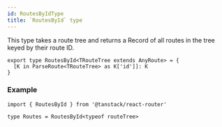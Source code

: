 ```yaml
---
id: RoutesByIdType
title: `RoutesById` type
---
```



This type takes a route tree and returns a Record of all routes in the tree keyed by their route ID.

```tsx
export type RoutesById<TRouteTree extends AnyRoute> = {
  [K in ParseRoute<TRouteTree> as K['id']]: K
}
```

### Example

```tsx
import { RoutesById } from '@tanstack/react-router'

type Routes = RoutesById<typeof routeTree>
```
